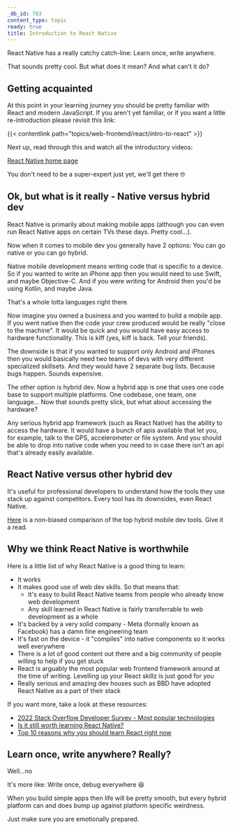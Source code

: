 ```yaml
---
_db_id: 783
content_type: topic
ready: true
title: Introduction to React Native
---
```


React Native has a really catchy catch-line: Learn once, write anywhere.

That sounds pretty cool. But what does it mean? And what can't it do?

## Getting acquainted

At this point in your learning journey you should be pretty familiar with React and modern JavaScript. If you aren't yet familiar, or if you want a little re-introduction please revisit this link:

{{< contentlink path="topics/web-frontend/react/intro-to-react" >}}

Next up, read through this and watch all the introductory videos:

[React Native home page](https://reactnative.dev/)

You don't need to be a super-expert just yet, we'll get there 🤓

## Ok, but what is it really - Native versus hybrid dev

React Native is primarily about making mobile apps (although you can even run React Native apps on certain TVs these days. Pretty cool...).

Now when it comes to mobile dev you generally have 2 options: You can go native or you can go hybrid.

Native mobile development means writing code that is specific to a device. So if you wanted to write an iPhone app then you would need to use Swift, and maybe Objective-C. And if you were writing for Android then you'd be using Kotlin, and maybe Java.

That's a whole lotta languages right there.

Now imagine you owned a business and you wanted to build a mobile app. If you went native then the code your crew produced would be really "close to the machine". It would be quick and you would have easy access to hardware functionality. This is kiff (yes, kiff is back. Tell your friends).

The downside is that if you wanted to support only Android and iPhones then you would basically need two teams of devs with very different specialized skillsets. And they would have 2 separate bug lists. Because bugs happen. Sounds expensive.

The other option is hybrid dev. Now a hybrid app is one that uses one code base to support multiple platforms. One codebase, one team, one language... Now that sounds pretty slick, but what about accessing the hardware?

Any serious hybrid app framework (such as React Native) has the ability to access the hardware. It would have a bunch of apis available that let you, for example, talk to the GPS, accelerometer or file system. And you should be able to drop into native code when you need to in case there isn't an api that's already easily available.

## React Native versus other hybrid dev

It's useful for professional developers to understand how the tools they use stack up against competitors. Every tool has its downsides, even React Native.

[Here](https://techdayhq.com/community/articles/top-5-frameworks-for-hybrid-mobile-app-development) is a non-biased comparison of the top hybrid mobile dev tools. Give it a read.

## Why we think React Native is worthwhile

Here is a little list of why React Native is a good thing to learn:

- It works
- It makes good use of web dev skills. So that means that:
  - It's easy to build React Native teams from people who already know web development
  - Any skill learned in React Native is fairly transferrable to web development as a whole
- It's backed by a very solid company - Meta (formally known as Facebook) has a damn fine engineering team
- It's fast on the device - it "compiles" into native components so it works well everywhere
- There is a lot of good content out there and a big community of people willing to help if you get stuck
- React is arguably the most popular web frontend framework around at the time of writing. Levelling up your React skillz is just good for you
- Really serious and amazing dev houses such as BBD have adopted React Native as a part of their stack

If you want more, take a look at these resources:

- [2022 Stack Overflow Developer Survey - Most popular technologies](https://survey.stackoverflow.co/2022/#most-popular-technologies-webframe)
- [Is it still worth learning React Native?](https://spyro-soft.com/blog/is-it-still-worth-learning-react-native-in-2021)
- [Top 10 reasons why you should learn React right now](https://medium.com/@SilentHackz/top-10-reasons-why-you-should-learn-react-right-now-f7b0add7ec0d)

## Learn once, write anywhere? Really?

Well...no

It's more like: Write once, debug everywhere 😆

When you build simple apps then life will be pretty smooth, but every hybrid platform can and does bump up against platform specific weirdness.

Just make sure you are emotionally prepared.